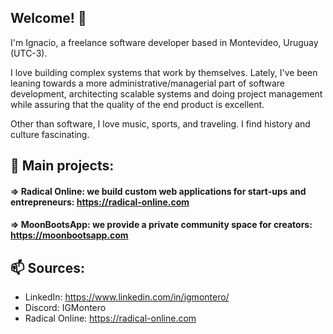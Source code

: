 ## Welcome! 👋

I'm Ignacio, a freelance software developer based in Montevideo, Uruguay (UTC-3).

I love building complex systems that work by themselves.
Lately, I've been leaning towards a more administrative/managerial part of software development, architecting scalable systems and doing project management while assuring that the quality of the end product is excellent.

Other than software, I love music, sports, and traveling. I find history and culture fascinating.

## 🎯 Main projects:

#### => Radical Online: we build custom web applications for start-ups and entrepreneurs: https://radical-online.com

#### => MoonBootsApp: we provide a private community space for creators: https://moonbootsapp.com

## 📫 Sources:

- LinkedIn: https://www.linkedin.com/in/igmontero/
- Discord: IGMontero
- Radical Online: https://radical-online.com


<!--
**IGMontero/IGMontero** is a ✨ _special_ ✨ repository because its `README.md` (this file) appears on your GitHub profile.

Here are some ideas to get you started:

- 🔭 I’m currently working on ...
- 🌱 I’m currently learning ...
- 👯 I’m looking to collaborate on ...
- 🤔 I’m looking for help with ...
- 💬 Ask me about ...
- 📫 How to reach me: ...
- 😄 Pronouns: ...
- ⚡ Fun fact: ...
-->
